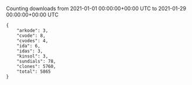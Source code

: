 
Counting downloads from 2021-01-01 00:00:00+00:00 UTC to 2021-01-29 00:00:00+00:00 UTC

```
{
    "arkode": 3,
    "cvode": 8,
    "cvodes": 4,
    "ida": 6,
    "idas": 3,
    "kinsol": 3,
    "sundials": 78,
    "clones": 5760,
    "total": 5865
}
```
